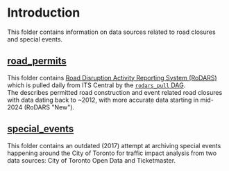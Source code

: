 # Introduction

This folder contains information on data sources related to road closures and special events. 

## [road_permits](./road_permits/)
This folder contains [Road Disruption Activity Reporting System (RoDARS)](https://www.toronto.ca/services-payments/streets-parking-transportation/road-restrictions-closures/road-disruption-activity-reporting-system-rodars/) which is pulled daily from ITS Central by the [`rodars_pull` DAG](../dags/rodars_pull.py).  
The describes permitted road construction and event related road closures with data dating back to ~2012, with more accurate data starting in mid-2024 (RoDARS "New"). 

## [special_events](./special_events/)
This folder contains an outdated (2017) attempt at archiving special events happening around the City of Toronto for traffic impact analysis from two data sources: City of Toronto Open Data and Ticketmaster. 